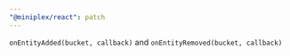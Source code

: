 ```yaml
---
"@miniplex/react": patch
---
```


`onEntityAdded(bucket, callback)` and `onEntityRemoved(bucket, callback)`
